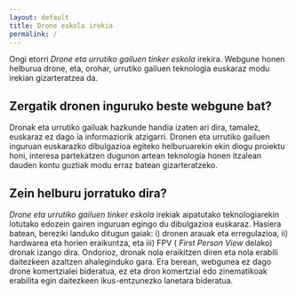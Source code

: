 ```yaml
---
layout: default
title: Drone eskola irekia
permalink: /
---
```


Ongi etorri <i> Drone eta urrutiko gailuen tinker eskola </i> irekira.
Webgune honen helburua drone, eta, orohar, urrutiko gailuen teknologia euskaraz modu irekian gizarteratzea da.

<h2 class="project-tagline"> Zergatik dronen inguruko beste webgune bat?</h2>

Dronak eta urrutiko gailuak hazkunde handia izaten ari dira, tamalez, euskaraz ez dago ia informaziorik atzigarri.
Dronen eta urrutiko gailuen inguruan euskarazko dibulgazioa egiteko helburuarekin ekin diogu proiektu honi, interesa partekatzen dugunon artean teknologia honen itzalean dauden kontu guztiak modu erraz batean gizarteratzeko.


<h2 class="project-tagline"> Zein helburu jorratuko dira?</h2>

<i> Drone eta urrutiko gailuen tinker eskola </i> irekiak aipatutako teknologiarekin lotutako edozein gairen inguruan egingo du dibulgazioa euskaraz. Hasiera batean, bereziki landuko ditugun gaiak: i) dronen arauak eta erregulazioa, ii) hardwarea eta horien eraikuntza, eta iii) FPV (<i> First Person View </i> delako) dronak izango dira. Ondorioz, dronak nola eraikitzen diren eta nola erabili daitezkeen azaltzen ahaleginduko gara. Era berean, webgunea ez dago drone komertzialei bideratua, ez eta dron komertzial edo zinematikoak erabilita egin daitezkeen ikus-entzunezko lanetara bideratua.





